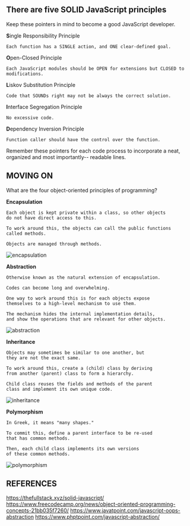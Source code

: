 There are five **SOLID** JavaScript principles
----------------------------------------------
Keep these pointers in mind to become a good JavaScript developer.

**S**ingle Responsibility Principle

    Each function has a SINGLE action, and ONE clear-defined goal.

**O**pen-Closed Principle

    Each JavaScript modules should be OPEN for extensions but CLOSED to modifications.

**L**iskov Substitution Principle

    Code that SOUNDs right may not be always the correct solution.

**I**nterface Segregation Principle

    No excessive code.

**D**ependency Inversion Principle

    Function caller should have the control over the function.

Remember these pointers for each code process to incorporate a neat, organized and
most importantly-- readable lines.

**MOVING ON**
-------------

What are the four object-oriented principles of programming?

**Encapsulation**

    Each object is kept private within a class, so other objects
    do not have direct access to this.

    To work around this, the objects can call the public functions
    called methods.

    Objects are managed through methods.

![encapsulation](https://gyazo.com/e194a124e5dc51ae0b71d7a1be91616b)

**Abstraction**

    Otherwise known as the natural extension of encapsulation.

    Codes can become long and overwhelming.
    
    One way to work around this is for each objects expose
    themselves to a high-level mechanism to use them.

    The mechanism hides the internal implementation details,
    and show the operations that are relevant for other objects.

![abstraction](https://gyazo.com/98dbe1b66cb1b7e6fdf585394b80c87c)

**Inheritance**

    Objects may sometimes be similar to one another, but
    they are not the exact same.

    To work around this, create a (child) class by deriving
    from another (parent) class to form a hierarchy.

    Child class reuses the fields and methods of the parent
    class and implement its own unique code.

![inheritance](https://gyazo.com/391b500aaef3245bbed7e822b2b20bc7)

**Polymorphism**

    In Greek, it means "many shapes."

    To commit this, define a parent interface to be re-used
    that has common methods.

    Then, each child class implements its own versions
    of these common methods.

![polymorphism](https://gyazo.com/78d5d9055fdfa42bc93fc8e4a6e561d5)

**REFERENCES**
--------------
https://thefullstack.xyz/solid-javascript/
https://www.freecodecamp.org/news/object-oriented-programming-concepts-21bb035f7260/
https://www.javatpoint.com/javascript-oops-abstraction
https://www.phptpoint.com/javascript-abstraction/
